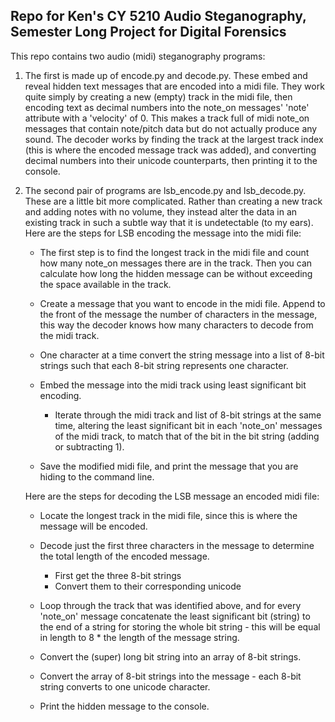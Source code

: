 ## Repo for Ken's CY 5210 Audio Steganography, Semester Long Project for Digital Forensics

This repo contains two audio (midi) steganography programs:

1. The first is made up of encode.py and decode.py. These embed and reveal hidden text messages that are encoded into a midi file. They work quite simply by creating a new (empty) track in the midi file, then encoding text as decimal numbers into the note_on messages' 'note' attribute with a 'velocity' of 0. This makes a track full of midi note_on messages that contain note/pitch data but do not actually produce any sound. The decoder works by finding the track at the largest track index (this is where the encoded message track was added), and converting decimal numbers into their unicode counterparts, then printing it to the console.

2. The second pair of programs are lsb_encode.py and lsb_decode.py. These are a little bit more complicated. Rather than creating a new track and adding notes with no volume, they instead alter the data in an existing track in such a subtle way that it is undetectable (to my ears). Here are the steps for LSB encoding the message into the midi file:

    * The first step is to find the longest track in the midi file and count how many note_on messages there are in the track. Then you can calculate how long the hidden message can be without exceeding the space available in the track.

    * Create a message that you want to encode in the midi file. Append to the front of the message the number of characters in the message, this way the decoder knows how many characters to decode from the midi track.

    * One character at a time convert the string message into a list of 8-bit strings such that each 8-bit string represents one character.

    * Embed the message into the midi track using least significant bit encoding.
        * Iterate through the midi track and list of 8-bit strings at the same time, altering the least significant bit in each 'note_on' messages of the midi track, to match that of the bit in the bit string (adding or subtracting 1).
    
    * Save the modified midi file, and print the message that you are hiding to the command line.

    Here are the steps for decoding the LSB message an encoded midi file:

    * Locate the longest track in the midi file, since this is where the message will be encoded. 

    * Decode just the first three characters in the message to determine the total length of the encoded message.
        * First get the three 8-bit strings
        * Convert them to their corresponding unicode

    * Loop through the track that was identified above, and for every 'note_on' message concatenate the least significant bit (string) to the end of a string for storing the whole bit string - this will be equal in length to 8 * the length of the message string. 

    * Convert the (super) long bit string into an array of 8-bit strings. 

    * Convert the array of 8-bit strings into the message - each 8-bit string converts to one unicode character.

    * Print the hidden message to the console.



